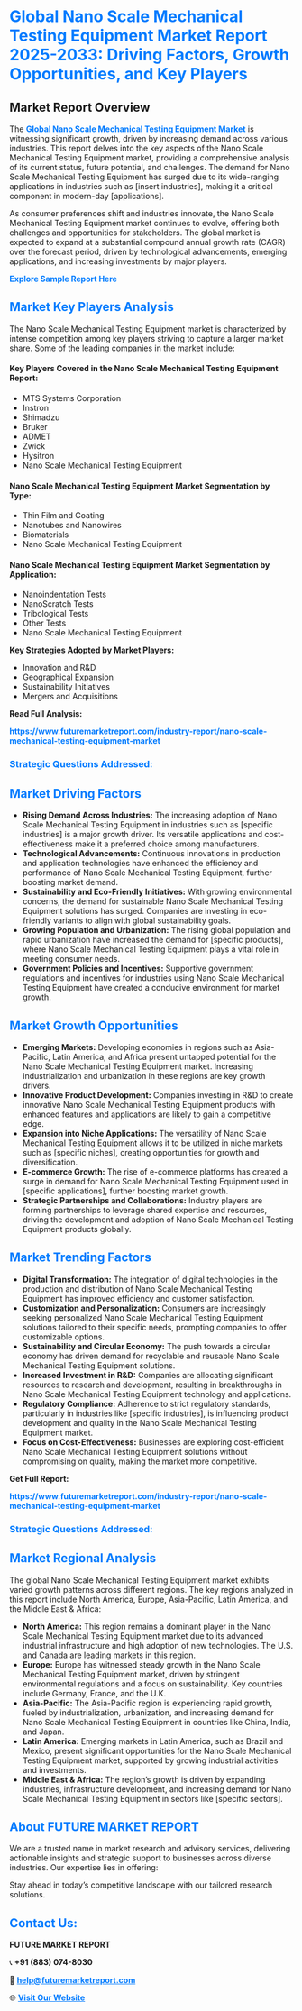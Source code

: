 <h1 style="color: #007BFF;">Global Nano Scale Mechanical Testing Equipment Market Report 2025-2033: Driving Factors, Growth Opportunities, and Key Players</h1>

<section id="overview">
<h2>Market Report Overview</h2>
<p>The <a href="https://www.futuremarketreport.com/industry-report/nano-scale-mechanical-testing-equipment-market" style="color: #007BFF; text-decoration: none;"><strong>Global Nano Scale Mechanical Testing Equipment Market</strong></a> is witnessing significant growth, driven by increasing demand across various industries. This report delves into the key aspects of the Nano Scale Mechanical Testing Equipment market, providing a comprehensive analysis of its current status, future potential, and challenges. The demand for Nano Scale Mechanical Testing Equipment has surged due to its wide-ranging applications in industries such as [insert industries], making it a critical component in modern-day [applications].</p>
<p>As consumer preferences shift and industries innovate, the Nano Scale Mechanical Testing Equipment market continues to evolve, offering both challenges and opportunities for stakeholders. The global market is expected to expand at a substantial compound annual growth rate (CAGR) over the forecast period, driven by technological advancements, emerging applications, and increasing investments by major players.</p>
</section>

<section id="overview">
<p><a href="https://www.futuremarketreport.com/request-sample/reportId=96912" style="color: #007BFF; text-decoration: none;"><strong>Explore Sample Report Here</strong></a></p>
</section>

<section id="key-players">
<h2 style="color: #007BFF;">Market Key Players Analysis</h2>
<p>The Nano Scale Mechanical Testing Equipment market is characterized by intense competition among key players striving to capture a larger market share. Some of the leading companies in the market include:</p>
<h4>Key Players Covered in the Nano Scale Mechanical Testing Equipment Report:</h4>
<ul><li>MTS Systems Corporation</li><li>Instron</li><li>Shimadzu</li><li>Bruker</li><li>ADMET</li><li>Zwick</li><li>Hysitron</li><li>Nano Scale Mechanical Testing Equipment</li></ul>
<h4>Nano Scale Mechanical Testing Equipment Market Segmentation by Type:</h4>
<ul><li>Thin Film and Coating</li><li>Nanotubes and Nanowires</li><li>Biomaterials</li><li>Nano Scale Mechanical Testing Equipment</li></ul>

<h4>Nano Scale Mechanical Testing Equipment Market Segmentation by Application:</h4>
<ul><li>Nanoindentation Tests</li><li>NanoScratch Tests</li><li>Tribological Tests</li><li>Other Tests</li><li>Nano Scale Mechanical Testing Equipment</li></ul>
<p><strong>Key Strategies Adopted by Market Players:</strong></p>
<ul>
<li>Innovation and R&D</li>
<li>Geographical Expansion</li>
<li>Sustainability Initiatives</li>
<li>Mergers and Acquisitions</li>
</ul>
</section>

<section>
<p><strong>Read Full Analysis: </strong></p><a href="https://www.futuremarketreport.com/industry-report/nano-scale-mechanical-testing-equipment-market" style="color: #007BFF; text-decoration: none;"><strong>https://www.futuremarketreport.com/industry-report/nano-scale-mechanical-testing-equipment-market</strong></a>
<h3 style="color: #007BFF;">Strategic Questions Addressed:</h3>
</section>

<section id="driving-factors">
<h2 style="color: #007BFF;">Market Driving Factors</h2>
<ul>
<li><strong>Rising Demand Across Industries:</strong> The increasing adoption of Nano Scale Mechanical Testing Equipment in industries such as [specific industries] is a major growth driver. Its versatile applications and cost-effectiveness make it a preferred choice among manufacturers.</li>
<li><strong>Technological Advancements:</strong> Continuous innovations in production and application technologies have enhanced the efficiency and performance of Nano Scale Mechanical Testing Equipment, further boosting market demand.</li>
<li><strong>Sustainability and Eco-Friendly Initiatives:</strong> With growing environmental concerns, the demand for sustainable Nano Scale Mechanical Testing Equipment solutions has surged. Companies are investing in eco-friendly variants to align with global sustainability goals.</li>
<li><strong>Growing Population and Urbanization:</strong> The rising global population and rapid urbanization have increased the demand for [specific products], where Nano Scale Mechanical Testing Equipment plays a vital role in meeting consumer needs.</li>
<li><strong>Government Policies and Incentives:</strong> Supportive government regulations and incentives for industries using Nano Scale Mechanical Testing Equipment have created a conducive environment for market growth.</li>
</ul>
</section>

<section id="growth-opportunities">
<h2 style="color: #007BFF;">Market Growth Opportunities</h2>
<ul>
<li><strong>Emerging Markets:</strong> Developing economies in regions such as Asia-Pacific, Latin America, and Africa present untapped potential for the Nano Scale Mechanical Testing Equipment market. Increasing industrialization and urbanization in these regions are key growth drivers.</li>
<li><strong>Innovative Product Development:</strong> Companies investing in R&D to create innovative Nano Scale Mechanical Testing Equipment products with enhanced features and applications are likely to gain a competitive edge.</li>
<li><strong>Expansion into Niche Applications:</strong> The versatility of Nano Scale Mechanical Testing Equipment allows it to be utilized in niche markets such as [specific niches], creating opportunities for growth and diversification.</li>
<li><strong>E-commerce Growth:</strong> The rise of e-commerce platforms has created a surge in demand for Nano Scale Mechanical Testing Equipment used in [specific applications], further boosting market growth.</li>
<li><strong>Strategic Partnerships and Collaborations:</strong> Industry players are forming partnerships to leverage shared expertise and resources, driving the development and adoption of Nano Scale Mechanical Testing Equipment products globally.</li>
</ul>
</section>

<section id="trending-factors">
<h2 style="color: #007BFF;">Market Trending Factors</h2>
<ul>
<li><strong>Digital Transformation:</strong> The integration of digital technologies in the production and distribution of Nano Scale Mechanical Testing Equipment has improved efficiency and customer satisfaction.</li>
<li><strong>Customization and Personalization:</strong> Consumers are increasingly seeking personalized Nano Scale Mechanical Testing Equipment solutions tailored to their specific needs, prompting companies to offer customizable options.</li>
<li><strong>Sustainability and Circular Economy:</strong> The push towards a circular economy has driven demand for recyclable and reusable Nano Scale Mechanical Testing Equipment solutions.</li>
<li><strong>Increased Investment in R&D:</strong> Companies are allocating significant resources to research and development, resulting in breakthroughs in Nano Scale Mechanical Testing Equipment technology and applications.</li>
<li><strong>Regulatory Compliance:</strong> Adherence to strict regulatory standards, particularly in industries like [specific industries], is influencing product development and quality in the Nano Scale Mechanical Testing Equipment market.</li>
<li><strong>Focus on Cost-Effectiveness:</strong> Businesses are exploring cost-efficient Nano Scale Mechanical Testing Equipment solutions without compromising on quality, making the market more competitive.</li>
</ul>
</section>

<section>
<p><strong>Get Full Report: </strong></p><a href="https://www.futuremarketreport.com/industry-report/nano-scale-mechanical-testing-equipment-market" style="color: #007BFF; text-decoration: none;"><strong>https://www.futuremarketreport.com/industry-report/nano-scale-mechanical-testing-equipment-market</strong></a>
<h3 style="color: #007BFF;">Strategic Questions Addressed:</h3>
</section>


<section id="regional-analysis">
<h2 style="color: #007BFF;">Market Regional Analysis</h2>
<p>The global Nano Scale Mechanical Testing Equipment market exhibits varied growth patterns across different regions. The key regions analyzed in this report include North America, Europe, Asia-Pacific, Latin America, and the Middle East & Africa:</p>
<ul>
<li><strong>North America:</strong> This region remains a dominant player in the Nano Scale Mechanical Testing Equipment market due to its advanced industrial infrastructure and high adoption of new technologies. The U.S. and Canada are leading markets in this region.</li>
<li><strong>Europe:</strong> Europe has witnessed steady growth in the Nano Scale Mechanical Testing Equipment market, driven by stringent environmental regulations and a focus on sustainability. Key countries include Germany, France, and the U.K.</li>
<li><strong>Asia-Pacific:</strong> The Asia-Pacific region is experiencing rapid growth, fueled by industrialization, urbanization, and increasing demand for Nano Scale Mechanical Testing Equipment in countries like China, India, and Japan.</li>
<li><strong>Latin America:</strong> Emerging markets in Latin America, such as Brazil and Mexico, present significant opportunities for the Nano Scale Mechanical Testing Equipment market, supported by growing industrial activities and investments.</li>
<li><strong>Middle East & Africa:</strong> The region’s growth is driven by expanding industries, infrastructure development, and increasing demand for Nano Scale Mechanical Testing Equipment in sectors like [specific sectors].</li>
</ul>
</section>

<footer>
<h2 style="color: #007BFF;">About FUTURE MARKET REPORT</h2>
<p>We are a trusted name in market research and advisory services, delivering actionable insights and strategic support to businesses across diverse industries. Our expertise lies in offering:</p>

<p>Stay ahead in today’s competitive landscape with our tailored research solutions.</p>

<h2 style="color: #007BFF;">Contact Us:</h2>
<p><strong>FUTURE MARKET REPORT</strong></p>
<p>📞 <strong>+91 (883) 074-8030</strong></p>
<p>📧 <strong><a href="mailto:help@futuremarketreport.com" style="color: #007BFF;">help@futuremarketreport.com</a></strong></p>
<p>🌐 <strong><a href="https://www.futuremarketreport.com/" style="color: #007BFF;">Visit Our Website</a></strong></p>
</footer>